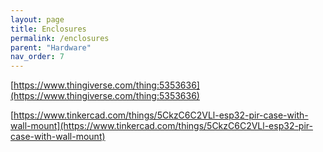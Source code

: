 ```yaml
---
layout: page
title: Enclosures
permalink: /enclosures
parent: "Hardware"
nav_order: 7
---
```


[https://www.thingiverse.com/thing:5353636](https://www.thingiverse.com/thing:5353636)

[https://www.tinkercad.com/things/5CkzC6C2VLl-esp32-pir-case-with-wall-mount](https://www.tinkercad.com/things/5CkzC6C2VLl-esp32-pir-case-with-wall-mount)
